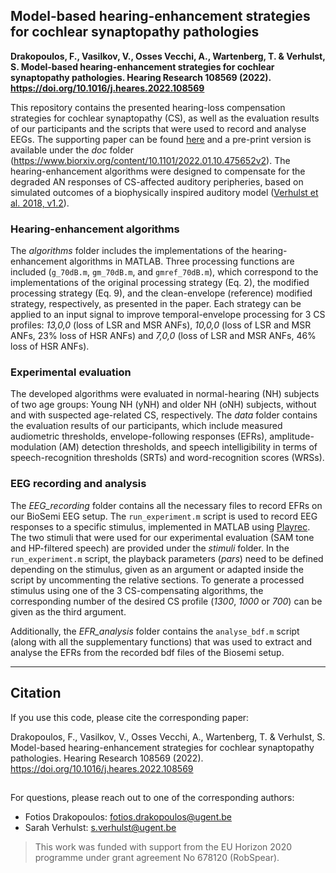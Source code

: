 ## Model-based hearing-enhancement strategies for cochlear synaptopathy pathologies

**Drakopoulos, F., Vasilkov, V., Osses Vecchi, A., Wartenberg, T. & Verhulst, S. Model-based hearing-enhancement strategies for cochlear synaptopathy pathologies. Hearing Research 108569 (2022). https://doi.org/10.1016/j.heares.2022.108569**

This repository contains the presented hearing-loss compensation strategies for cochlear synaptopathy (CS), as well as the evaluation results of our participants and the scripts that were used to record and analyse EEGs. The supporting paper can be found [here](https://doi.org/10.1016/j.heares.2022.108569) and a pre-print version is available under the *doc* folder (https://www.biorxiv.org/content/10.1101/2022.01.10.475652v2). The hearing-enhancement algorithms were designed to compensate for the degraded AN responses of CS-affected auditory peripheries, based on simulated outcomes of a biophysically inspired auditory model ([Verhulst et al. 2018, v1.2](https://github.com/HearingTechnology/Verhulstetal2018Model)). 

### Hearing-enhancement algorithms

The *algorithms* folder includes the implementations of the hearing-enhancement algorithms in MATLAB. Three processing functions are included (`g_70dB.m`, `gm_70dB.m`, and `gmref_70dB.m`), which correspond to the implementations of the original processing strategy (Eq. 2), the modified processing strategy (Eq. 9), and the clean-envelope (reference) modified strategy, respectively, as presented in the paper. Each strategy can be applied to an input signal to improve temporal-envelope processing for 3 CS profiles: *13,0,0* (loss of LSR and MSR ANFs), *10,0,0* (loss of LSR and MSR ANFs, 23% loss of HSR ANFs) and *7,0,0* (loss of LSR and MSR ANFs, 46% loss of HSR ANFs). 

### Experimental evaluation

The developed algorithms were evaluated in normal-hearing (NH) subjects of two age groups: Young NH (yNH) and older NH (oNH) subjects, without and with suspected age-related CS, respectively. The *data* folder contains the evaluation results of our participants, which include measured audiometric thresholds, envelope-following responses (EFRs), amplitude-modulation (AM) detection thresholds, and speech intelligibility in terms of speech-recognition thresholds (SRTs) and word-recognition scores (WRSs).

### EEG recording and analysis 

The *EEG_recording* folder contains all the necessary files to record EFRs on our BioSemi EEG setup. The `run_experiment.m` script is used to record EEG responses to a specific stimulus, implemented in MATLAB using [Playrec](https://github.com/PlayrecForMatlab/playrec). The two stimuli that were used for our experimental evaluation (SAM tone and HP-filtered speech) are provided under the *stimuli* folder. In the `run_experiment.m` script, the playback parameters (*pars*) need to be defined depending on the stimulus, given as an argument or adapted inside the script by uncommenting the relative sections. To generate a processed stimulus using one of the 3 CS-compensating algorithms, the corresponding number of the desired CS profile (*1300*, *1000* or *700*) can be given as the third argument. 

Additionally, the *EFR_analysis* folder contains the `analyse_bdf.m` script (along with all the supplementary functions) that was used to extract and analyse the EFRs from the recorded bdf files of the Biosemi setup.

----
## Citation
If you use this code, please cite the corresponding paper:

Drakopoulos, F., Vasilkov, V., Osses Vecchi, A., Wartenberg, T. & Verhulst, S. Model-based hearing-enhancement strategies for cochlear synaptopathy pathologies. Hearing Research 108569 (2022). https://doi.org/10.1016/j.heares.2022.108569

##
For questions, please reach out to one of the corresponding authors:

* Fotios Drakopoulos: fotios.drakopoulos@ugent.be
* Sarah Verhulst: s.verhulst@ugent.be

> This work was funded with support from the EU Horizon 2020 programme under grant agreement No 678120 (RobSpear).

